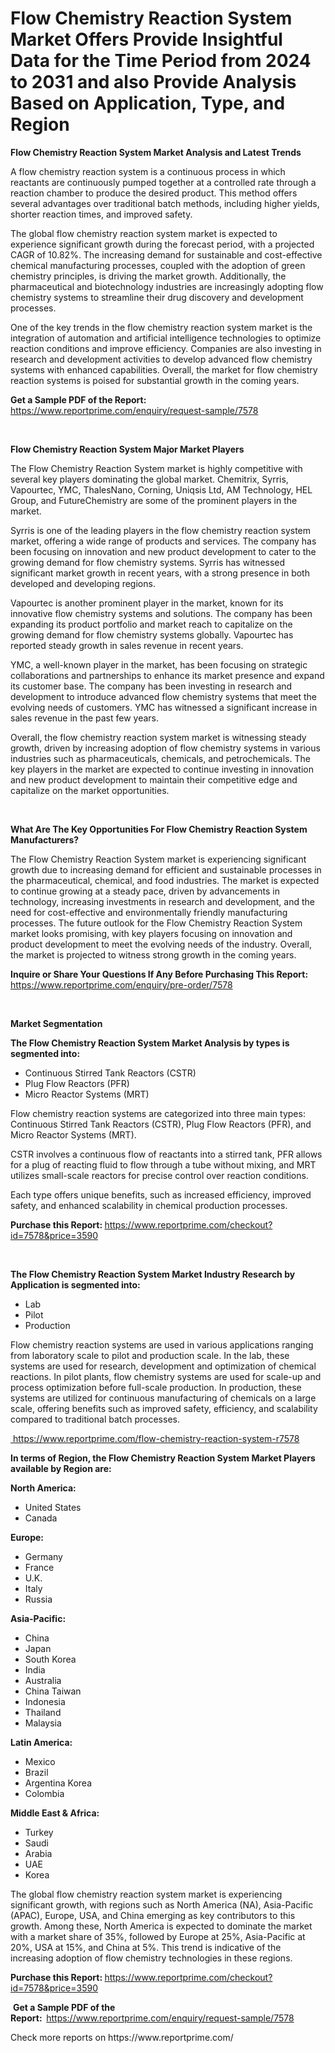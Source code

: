 <p><h1>Flow Chemistry Reaction System Market Offers Provide Insightful Data for the Time Period from 2024 to 2031 and also Provide Analysis Based on Application, Type, and Region</h1></p><p><strong>Flow Chemistry Reaction System Market Analysis and Latest Trends</strong></p>
<p><p>A flow chemistry reaction system is a continuous process in which reactants are continuously pumped together at a controlled rate through a reaction chamber to produce the desired product. This method offers several advantages over traditional batch methods, including higher yields, shorter reaction times, and improved safety.</p><p>The global flow chemistry reaction system market is expected to experience significant growth during the forecast period, with a projected CAGR of 10.82%. The increasing demand for sustainable and cost-effective chemical manufacturing processes, coupled with the adoption of green chemistry principles, is driving the market growth. Additionally, the pharmaceutical and biotechnology industries are increasingly adopting flow chemistry systems to streamline their drug discovery and development processes.</p><p>One of the key trends in the flow chemistry reaction system market is the integration of automation and artificial intelligence technologies to optimize reaction conditions and improve efficiency. Companies are also investing in research and development activities to develop advanced flow chemistry systems with enhanced capabilities. Overall, the market for flow chemistry reaction systems is poised for substantial growth in the coming years.</p></p>
<p><strong>Get a Sample PDF of the Report:&nbsp;</strong> <a href="https://www.reportprime.com/enquiry/request-sample/7578">https://www.reportprime.com/enquiry/request-sample/7578</a></p>
<p>&nbsp;</p>
<p><strong>Flow Chemistry Reaction System Major Market Players</strong></p>
<p><p>The Flow Chemistry Reaction System market is highly competitive with several key players dominating the global market. Chemitrix, Syrris, Vapourtec, YMC, ThalesNano, Corning, Uniqsis Ltd, AM Technology, HEL Group, and FutureChemistry are some of the prominent players in the market.</p><p>Syrris is one of the leading players in the flow chemistry reaction system market, offering a wide range of products and services. The company has been focusing on innovation and new product development to cater to the growing demand for flow chemistry systems. Syrris has witnessed significant market growth in recent years, with a strong presence in both developed and developing regions.</p><p>Vapourtec is another prominent player in the market, known for its innovative flow chemistry systems and solutions. The company has been expanding its product portfolio and market reach to capitalize on the growing demand for flow chemistry systems globally. Vapourtec has reported steady growth in sales revenue in recent years.</p><p>YMC, a well-known player in the market, has been focusing on strategic collaborations and partnerships to enhance its market presence and expand its customer base. The company has been investing in research and development to introduce advanced flow chemistry systems that meet the evolving needs of customers. YMC has witnessed a significant increase in sales revenue in the past few years.</p><p>Overall, the flow chemistry reaction system market is witnessing steady growth, driven by increasing adoption of flow chemistry systems in various industries such as pharmaceuticals, chemicals, and petrochemicals. The key players in the market are expected to continue investing in innovation and new product development to maintain their competitive edge and capitalize on the market opportunities.</p></p>
<p>&nbsp;</p>
<p><strong>What Are The Key Opportunities For Flow Chemistry Reaction System Manufacturers?</strong></p>
<p><p>The Flow Chemistry Reaction System market is experiencing significant growth due to increasing demand for efficient and sustainable processes in the pharmaceutical, chemical, and food industries. The market is expected to continue growing at a steady pace, driven by advancements in technology, increasing investments in research and development, and the need for cost-effective and environmentally friendly manufacturing processes. The future outlook for the Flow Chemistry Reaction System market looks promising, with key players focusing on innovation and product development to meet the evolving needs of the industry. Overall, the market is projected to witness strong growth in the coming years.</p></p>
<p><strong>Inquire or Share Your Questions If Any Before Purchasing This Report:</strong> <a href="https://www.reportprime.com/enquiry/pre-order/7578">https://www.reportprime.com/enquiry/pre-order/7578</a></p>
<p>&nbsp;</p>
<p><strong>Market Segmentation</strong></p>
<p><strong>The Flow Chemistry Reaction System Market Analysis by types is segmented into:</strong></p>
<p><ul><li>Continuous Stirred Tank Reactors (CSTR)</li><li>Plug Flow Reactors (PFR)</li><li>Micro Reactor Systems (MRT)</li></ul></p>
<p><p>Flow chemistry reaction systems are categorized into three main types: Continuous Stirred Tank Reactors (CSTR), Plug Flow Reactors (PFR), and Micro Reactor Systems (MRT). </p><p>CSTR involves a continuous flow of reactants into a stirred tank, PFR allows for a plug of reacting fluid to flow through a tube without mixing, and MRT utilizes small-scale reactors for precise control over reaction conditions.</p><p>Each type offers unique benefits, such as increased efficiency, improved safety, and enhanced scalability in chemical production processes.</p></p>
<p><strong>Purchase this Report:&nbsp;</strong><a href="https://www.reportprime.com/checkout?id=7578&price=3590">https://www.reportprime.com/checkout?id=7578&price=3590</a></p>
<p>&nbsp;</p>
<p><strong>The Flow Chemistry Reaction System Market Industry Research by Application is segmented into:</strong></p>
<p><ul><li>Lab</li><li>Pilot</li><li>Production</li></ul></p>
<p><p>Flow chemistry reaction systems are used in various applications ranging from laboratory scale to pilot and production scale. In the lab, these systems are used for research, development and optimization of chemical reactions. In pilot plants, flow chemistry systems are used for scale-up and process optimization before full-scale production. In production, these systems are utilized for continuous manufacturing of chemicals on a large scale, offering benefits such as improved safety, efficiency, and scalability compared to traditional batch processes.</p></p>
<p><a href="https://www.reportprime.com/flow-chemistry-reaction-system-r7578">&nbsp;https://www.reportprime.com/flow-chemistry-reaction-system-r7578</a></p>
<p><strong>In terms of Region, the Flow Chemistry Reaction System Market Players available by Region are:</strong></p>
<p>
    <p> <strong> North America: </strong>
        <ul>
            <li>United States</li>
            <li>Canada</li>
        </ul>
        </p> 
    <p> <strong> Europe: </strong>
        <ul>
            <li>Germany</li>
            <li>France</li>
            <li>U.K.</li>
            <li>Italy</li>
            <li>Russia</li>
        </ul>
        </p> 
    <p> <strong> Asia-Pacific: </strong>
        <ul>
            <li>China</li>
            <li>Japan</li>
            <li>South Korea</li>
            <li>India</li>
            <li>Australia</li>
            <li>China Taiwan</li>
            <li>Indonesia</li>
            <li>Thailand</li>
            <li>Malaysia</li>
        </ul>
        </p> 
    <p> <strong> Latin America: </strong>
        <ul>
            <li>Mexico</li>
            <li>Brazil</li>
            <li>Argentina Korea</li>
            <li>Colombia</li>
        </ul>
        </p> 
    <p> <strong> Middle East & Africa: </strong>
        <ul>
            <li>Turkey</li>
            <li>Saudi</li>
            <li>Arabia</li>
            <li>UAE</li>
            <li>Korea</li>
        </ul>
    </p>
    </p>
<p><p>The global flow chemistry reaction system market is experiencing significant growth, with regions such as North America (NA), Asia-Pacific (APAC), Europe, USA, and China emerging as key contributors to this growth. Among these, North America is expected to dominate the market with a market share of 35%, followed by Europe at 25%, Asia-Pacific at 20%, USA at 15%, and China at 5%. This trend is indicative of the increasing adoption of flow chemistry technologies in these regions.</p></p>
<p><strong>Purchase this Report: </strong><a href="https://www.reportprime.com/checkout?id=7578&price=3590">https://www.reportprime.com/checkout?id=7578&price=3590</a></p>
<p>&nbsp;<strong>Get a Sample PDF of the Report:&nbsp;&nbsp;</strong><a href="https://www.reportprime.com/enquiry/request-sample/7578">https://www.reportprime.com/enquiry/request-sample/7578</a></p>
<p><strong></strong></p>
<p>Check more reports on https://www.reportprime.com/</p>